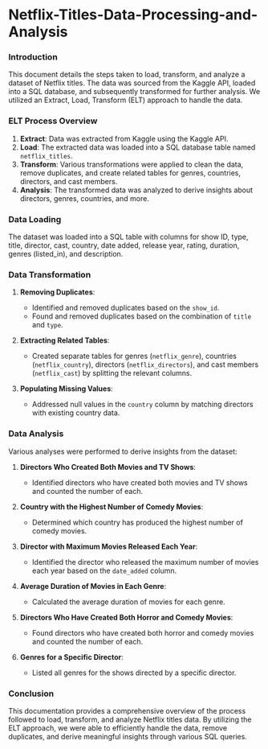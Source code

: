 # Netflix-Titles-Data-Processing-and-Analysis

### Introduction
This document details the steps taken to load, transform, and analyze a dataset of Netflix titles. The data was sourced from the Kaggle API, loaded into a SQL database, and subsequently transformed for further analysis. We utilized an Extract, Load, Transform (ELT) approach to handle the data.

### ELT Process Overview
1. **Extract**: Data was extracted from Kaggle using the Kaggle API.
2. **Load**: The extracted data was loaded into a SQL database table named `netflix_titles`.
3. **Transform**: Various transformations were applied to clean the data, remove duplicates, and create related tables for genres, countries, directors, and cast members.
4. **Analysis**: The transformed data was analyzed to derive insights about directors, genres, countries, and more.

### Data Loading
The dataset was loaded into a SQL table with columns for show ID, type, title, director, cast, country, date added, release year, rating, duration, genres (listed_in), and description.

### Data Transformation
1. **Removing Duplicates**: 
   - Identified and removed duplicates based on the `show_id`.
   - Found and removed duplicates based on the combination of `title` and `type`.

2. **Extracting Related Tables**: 
   - Created separate tables for genres (`netflix_genre`), countries (`netflix_country`), directors (`netflix_directors`), and cast members (`netflix_cast`) by splitting the relevant columns.

3. **Populating Missing Values**:
   - Addressed null values in the `country` column by matching directors with existing country data.

### Data Analysis
Various analyses were performed to derive insights from the dataset:

1. **Directors Who Created Both Movies and TV Shows**:
   - Identified directors who have created both movies and TV shows and counted the number of each.

2. **Country with the Highest Number of Comedy Movies**:
   - Determined which country has produced the highest number of comedy movies.

3. **Director with Maximum Movies Released Each Year**:
   - Identified the director who released the maximum number of movies each year based on the `date_added` column.

4. **Average Duration of Movies in Each Genre**:
   - Calculated the average duration of movies for each genre.

5. **Directors Who Have Created Both Horror and Comedy Movies**:
   - Found directors who have created both horror and comedy movies and counted the number of each.

6. **Genres for a Specific Director**:
   - Listed all genres for the shows directed by a specific director.

### Conclusion
This documentation provides a comprehensive overview of the process followed to load, transform, and analyze Netflix titles data. By utilizing the ELT approach, we were able to efficiently handle the data, remove duplicates, and derive meaningful insights through various SQL queries.
